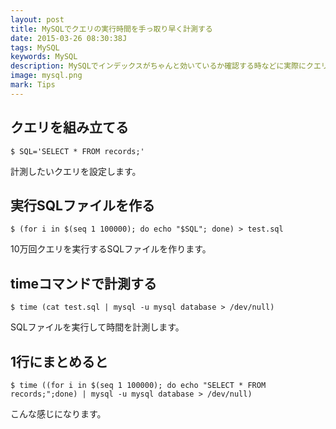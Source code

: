 ```yaml
---
layout: post
title: MySQLでクエリの実行時間を手っ取り早く計測する
date: 2015-03-26 08:30:38J
tags: MySQL
keywords: MySQL
description: MySQLでインデックスがちゃんと効いているか確認する時などに実際にクエリを走らせることがあるのですが、だいたいこんな感じで手っ取り早く済ませてますというTipsです。
image: mysql.png
mark: Tips
---
```


## クエリを組み立てる

    $ SQL='SELECT * FROM records;'

計測したいクエリを設定します。

## 実行SQLファイルを作る

    $ (for i in $(seq 1 100000); do echo "$SQL"; done) > test.sql

10万回クエリを実行するSQLファイルを作ります。

## timeコマンドで計測する

    $ time (cat test.sql | mysql -u mysql database > /dev/null)

SQLファイルを実行して時間を計測します。

## 1行にまとめると

    $ time ((for i in $(seq 1 100000); do echo "SELECT * FROM records;";done) | mysql -u mysql database > /dev/null)

こんな感じになります。
